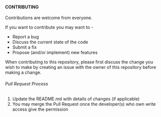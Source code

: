 #### CONTRIBUTING

Contributions are welcome from everyone. 

If you want to contribute you may want to -
* Report a bug
* Discuss the current state of the code
* Submit a fix
* Propose (and/or implement) new features

When contributing to this repository, please first discuss the change you wish to make by creating an issue with the owner of this repository before making a change.


###### Pull Request Process

1. Update the README.md with details of changes (if applicable)
2. You may merge the Pull Request once the developer(s) who own write access give the permission


